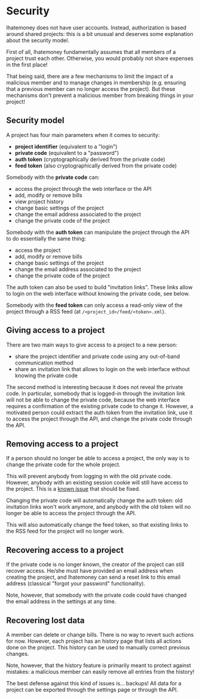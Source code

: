 # Security

Ihatemoney does not have user accounts. Instead, authorization is based
around shared projects: this is a bit unusual and deserves some
explanation about the security model.

First of all, Ihatemoney fundamentally assumes that all members of a
project trust each other. Otherwise, you would probably not share
expenses in the first place!

That being said, there are a few mechanisms to limit the impact of a
malicious member and to manage changes in membership (e.g. ensuring that
a previous member can no longer access the project). But these
mechanisms don't prevent a malicious member from breaking things in
your project!

## Security model

A project has four main parameters when it comes to security:

-   **project identifier** (equivalent to a \"login\")
-   **private code** (equivalent to a \"password\")
-   **auth token** (cryptographically derived from the private code)
-   **feed token** (also cryptographically derived from the private code)

Somebody with the **private code** can:

-   access the project through the web interface or the API
-   add, modify or remove bills
-   view project history
-   change basic settings of the project
-   change the email address associated to the project
-   change the private code of the project

Somebody with the **auth token** can manipulate the project through the API to do
essentially the same thing:

-   access the project
-   add, modify or remove bills
-   change basic settings of the project
-   change the email address associated to the project
-   change the private code of the project

The auth token can also be used to build "invitation links". These links
allow to login on the web interface without knowing the private code,
see below.

Somebody with the **feed token** can only access a read-only view of the project
through a RSS feed (at `/<project_id>/feed/<token>.xml`).

## Giving access to a project

There are two main ways to give access to a project to a new person:

-   share the project identifier and private code using any out-of-band
    communication method
-   share an invitation link that allows to login on the web interface
    without knowing the private code

The second method is interesting because it does not reveal the private
code. In particular, somebody that is logged-in through the invitation
link will not be able to change the private code, because the web
interface requires a confirmation of the existing private code to change
it. However, a motivated person could extract the auth token from the
invitation link, use it to access the project through the API, and
change the private code through the API.

## Removing access to a project

If a person should no longer be able to access a project, the only way
is to change the private code for the whole project.

This will prevent anybody from logging in with the old private code.
However, anybody with an existing session cookie will still have
access to the project.  This is a [known issue](https://github.com/spiral-project/ihatemoney/issues/857)
that should be fixed.

Changing the private code will automatically change the auth token:
old invitation links won't work anymore, and anybody with the old token
will no longer be able to access the project through the API.

This will also automatically change the feed token, so that existing
links to the RSS feed for the project will no longer work.

## Recovering access to a project

If the private code is no longer known, the creator of the project can
still recover access. He/she must have provided an email address when
creating the project, and Ihatemoney can send a reset link to this email
address (classical "forgot your password" functionality).

Note, however, that somebody with the private code could have changed
the email address in the settings at any time.

## Recovering lost data

A member can delete or change bills. There is no way to revert such
actions for now. However, each project has an history page that lists
all actions done on the project. This history can be used to manually
correct previous changes.

Note, however, that the history feature is primarily meant to protect
against mistakes: a malicious member can easily remove all entries from
the history!

The best defense against this kind of issues is\... backups! All data
for a project can be exported through the settings page or through the
API.
